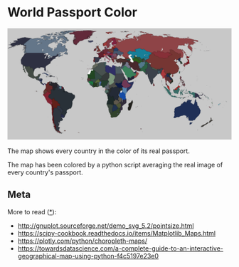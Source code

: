 
# World Passport Color

![world passport color](./src/04_fill-map/fullMap.png)

The map shows every country in the color of its real passport.

The map has been colored by a python script averaging the real image of every
country's passport.

## Meta

More to read ([*](./NOTETOSELF.md)):

 - http://gnuplot.sourceforge.net/demo_svg_5.2/pointsize.html
 - https://scipy-cookbook.readthedocs.io/items/Matplotlib_Maps.html
 - https://plotly.com/python/choropleth-maps/
 - https://towardsdatascience.com/a-complete-guide-to-an-interactive-geographical-map-using-python-f4c5197e23e0
